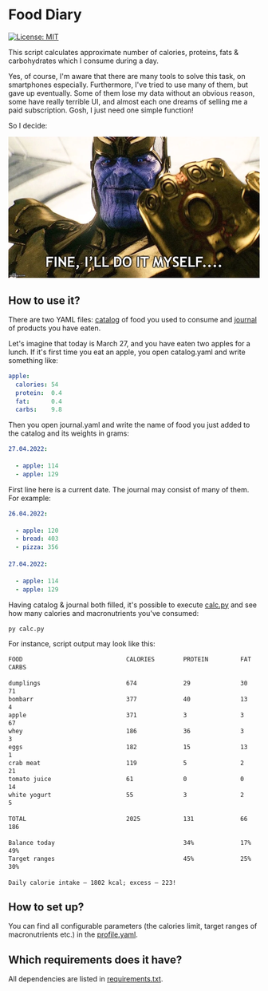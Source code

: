 # Food Diary

[![License: MIT](https://img.shields.io/badge/License-MIT-yellow.svg)](https://opensource.org/licenses/MIT)

This script calculates approximate number of calories, proteins, fats & carbohydrates which I consume during a day. 

Yes, of course, I'm aware that there are many tools to solve this task, on smartphones especially. Furthermore, I've tried to use many of them, but gave up eventually. Some of them lose my data without an obvious reason, some have really terrible UI, and almost each one dreams of selling me a paid subscription. Gosh, I just need one simple function!

So I decide:

![Fine, I'll do it myself](tanos.png)

## How to use it? 

There are two YAML files: [catalog](catalog.yaml) of food you used to consume and [journal](journal.yaml) of products you have eaten.

Let's imagine that today is March 27, and you have eaten two apples for a lunch. If it's first time you eat an apple, you open catalog.yaml and write something like:  

```yaml
apple: 
  calories: 54
  protein:  0.4
  fat:      0.4
  carbs:    9.8
```

Then you open journal.yaml and write the name of food you just added to the catalog and its weights in grams:

```yaml
27.04.2022:

  - apple: 114
  - apple: 129
```

First line here is a current date. The journal may consist of many of them. For example:

```yaml
26.04.2022:
  
  - apple: 120  
  - bread: 403
  - pizza: 356

27.04.2022:

  - apple: 114
  - apple: 129
```

Having catalog & journal both filled, it's possible to execute [calc.py](calc.py) and see how many calories and macronutrients you've consumed:

```
py calc.py
```

For instance, script output may look like this:

```
FOOD                             CALORIES        PROTEIN         FAT             CARBS          

dumplings                        674             29              30              71             
bombarr                          377             40              13              4              
apple                            371             3               3               67             
whey                             186             36              3               3              
eggs                             182             15              13              1              
crab meat                        119             5               2               21             
tomato juice                     61              0               0               14             
white yogurt                     55              3               2               5              

TOTAL                            2025            131             66              186            

Balance today                                    34%             17%             49%            
Target ranges                                    45%             25%             30%            

Daily calorie intake — 1802 kcal; excess — 223!
```

## How to set up?

You can find all configurable parameters (the calories limit, target ranges of macronutrients etc.) in the [profile.yaml](profile.yaml).  

## Which requirements does it have?

All dependencies are listed in [requirements.txt](requirements.txt).